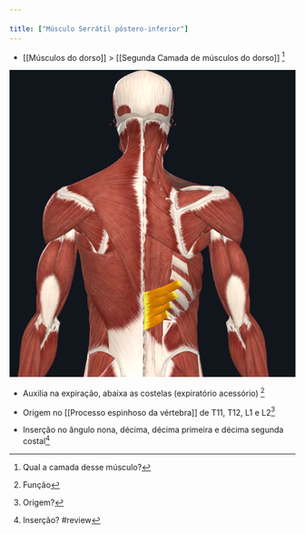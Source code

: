```yaml
---

title: ["Músculo Serrátil póstero-inferior"]
---
```

+ [[Músculos do dorso]] > [[Segunda Camada de músculos do dorso]] [^937150]

[^937150]: Qual a camada desse músculo?

![Pasted image 20210414165014.png](Pasted%20image%2020210414165014.png)

+ Auxilia na expiração, abaixa as costelas (expiratório acessório) [^577695]

[^577695]: Função

+ Origem no [[Processo espinhoso da vértebra]] de T11, T12, L1 e L2[^534456]

[^534456]: Origem?

+ Inserção no ângulo nona, décima, décima primeira e décima segunda costal[^726319]

[^726319]: Inserção?
#review 

